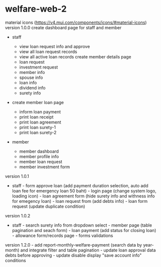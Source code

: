 # welfare-web-2
material icons (https://v4.mui.com/components/icons/#material-icons)
version 1.0.0 
create dashboard page for staff and member
  - staff
    - view loan request info and approve
    - view all loan request records
    - view all active loan records create member details page
    - loan request
    - investment request
    - member info
    - spouse info
    - loan info
    - dividend info
    - surety info 
  - create member loan page
    - inform loan payment
    - print loan receipt
    - print loan agreement
    - print loan surety-1
    - print loan surety-2
  
  - member
    - member dashboard
    - member profile info
    - member loan request
    - member investment form
    
  version 1.0.1
   - staff
    - form approve loan (add payment duration selection, auto add loan fee for emergency loan 50 baht)
    - login page (change system logo, loading icon)
    - loan agreement form (hide surety info and withness info for emegency loan)
    - loan request from (add debts info)
    - loan form request (update duplicate condition)
    
  version 1.0.2
   - staff
    - search surety info from dropdown select
    - member page (table pagination and seach form)
    - loan payment (add status for closing loan)
    - allowance form/records page 
    - forms validations

  version 1.2.0
    - add report-monthly-welfare-payment (search data by year-month) and integrate filter and table pagination
    - update loan approval data debts before approving
    - update disable display "save account info" conditions
